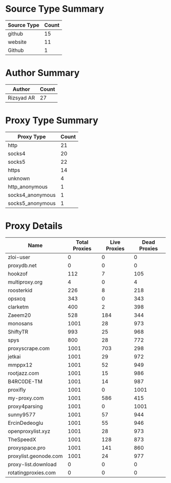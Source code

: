 # Source Type Summary

| Source Type | Count |
|-------------|-------|
| github | 15 |
| website | 11 |
| Github | 1 |


# Author Summary

| Author | Count |
|--------|-------|
| Rizsyad AR | 27 |


# Proxy Type Summary

| Proxy Type | Count |
|------------|-------|
| http | 21 |
| socks4 | 20 |
| socks5 | 22 |
| https | 14 |
| unknown | 4 |
| http_anonymous | 1 |
| socks4_anonymous | 1 |
| socks5_anonymous | 1 |


# Proxy Details

| Name | Total Proxies | Live Proxies | Dead Proxies |
|------|---------------|--------------|---------------|
| zloi-user | 0 | 0 | 0 |
| proxydb.net | 0 | 0 | 0 |
| hookzof | 112 | 7 | 105 |
| multiproxy.org | 4 | 0 | 4 |
| roosterkid | 226 | 8 | 218 |
| opsxcq | 343 | 0 | 343 |
| clarketm | 400 | 2 | 398 |
| Zaeem20 | 528 | 184 | 344 |
| monosans | 1001 | 28 | 973 |
| ShiftyTR | 993 | 25 | 968 |
| spys | 800 | 28 | 772 |
| proxyscrape.com | 1001 | 703 | 298 |
| jetkai | 1001 | 29 | 972 |
| mmppx12 | 1001 | 52 | 949 |
| rootjazz.com | 1001 | 15 | 986 |
| B4RC0DE-TM | 1001 | 14 | 987 |
| proxifly | 1001 | 0 | 1001 |
| my-proxy.com | 1001 | 586 | 415 |
| proxy4parsing | 1001 | 0 | 1001 |
| sunny9577 | 1001 | 57 | 944 |
| ErcinDedeoglu | 1001 | 55 | 946 |
| openproxylist.xyz | 1001 | 28 | 973 |
| TheSpeedX | 1001 | 128 | 873 |
| proxyspace.pro | 1001 | 141 | 860 |
| proxylist.geonode.com | 1001 | 24 | 977 |
| proxy-list.download | 0 | 0 | 0 |
| rotatingproxies.com | 0 | 0 | 0 |
